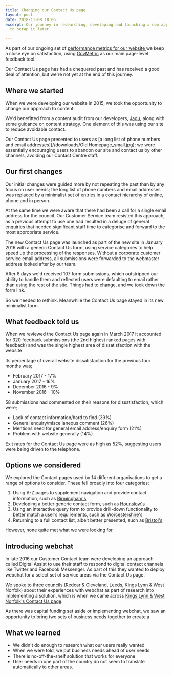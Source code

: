 ```yaml
---
title: Changing our Contact Us page
layout: post
date: 2018-11-08 18:06
excerpt: Our journey in researching, developing and launching a new approach, only
  to scrap it later

---
```

As part of our ongoing set of [performance metrics for our website ](https://digital.oxford.gov.uk/performance/webtraffic.html)we keep a close eye on satisfaction, using [GovMetric](https://www.govmetric.com/how-it-works.html) as our main page-level feedback tool.

Our Contact Us page has had a chequered past and has received a good deal of attention, but we're not yet at the end of this journey.

## Where we started

When we were developing our website in 2015, we took the opportunity to change our approach to content.

We'd benefitted from a content audit from our developers, [Jadu](www.jadu.net), along with some guidance on content strategy. One element of this was using our site to reduce avoidable contact.

Our Contact Us page presented to users as [a long list of phone numbers and email addresses](//downloads/Old Homepage_small.jpg); we were essentially encouraging users to abandon our site and contact us by other channels, avoiding our Contact Centre staff.

## Our first changes

Our initial changes were guided more by not repeating the past than by any focus on user needs; the long list of phone numbers and email addresses was replaced by a minimalist set of entries in a contact hierarchy of online, phone and in person.

At the same time we were aware that there had been a call for a single email address for the council. Our Customer Service team  resisted this approach, as a previous attempt to use one had resulted in a deluge of general enquiries that needed significant staff time to categorise and forward to the most appropriate service.

The new Contact Us page was launched as part of the new site in January 2016 with a generic Contact Us form, using service categories to help speed up the processing of the responses. Without a corporate customer service email address, all submissions were forwarded to the webmaster address looked after by our team.

After 8 days we'd received 107 form submissions, which outstripped our ability to handle them and reflected users were defaulting to email rather than using the rest of the site. Things had to change, and we took down the form link.

So we needed to rethink. Meanwhile the Contact Us page stayed in its new minimalist form. 

## What feedback told us

When we reviewed the Contact Us page again in March 2017 it accounted for 320 feedback submissions (the 2nd highest ranked pages with feedback) and was the single highest area of dissatisfaction with the website

Its percentage of overall website dissatisfaction for the previous four months was;

* February 2017 - 17%
* January 2017 - 16%
* December 2016 - 9%
* November 2016 - 10%

58 submissions had commented on their reasons for dissatisfaction, which were;

* Lack of contact information/hard to find (39%)
* General enquiry/miscellaneous comment (26%)
* Mentions need for general email address/enquiry form (21%)
* Problem with website generally (14%)

Exit rates for the Contact Us page were as high as 52%, suggesting users were being driven to the telephone. 

## Options we considered

We explored the Contact pages used by 14 different organisations to get a range of options to consider. These fell broadly into four categories;

1. Using A-Z pages to supplement navigation and provide contact information, such as [Birmingham's](https://www.birmingham.gov.uk/a_to_z)
2. Developing a better generic contact form, such as [Hounslow's](https://eforms.hounslow.gov.uk/ufs/ufsmain?formid=ENQUIRIES_FORM&ebz=1_1541709239564&ebd=0&ebz=1_1541709239564)
3. Using an interactive query form to provide drill-down functionality to better match a user’s requirements, such as [Worcestershire's](https://capublic.worcestershire.gov.uk/CSAPortalPublic/)
4. Returning to a full contact list, albeit better presented, such as [Bristol's](https://www.bristol.gov.uk/contact)

However, none quite met what we were looking for. 

## Introducing webchat

In late 2016 our Customer Contact team were developing an approach called Digital Assist to use their staff to respond to digital contact channels like Twitter and Facebook Messenger. As part of this they wanted to deploy webchat for a select set of service areas via the Contact Us page.

We spoke to three councils (Redcar & Cleveland, Leeds, Kings Lynn & West Norfolk) about their experiences with webchat as part of research into implementing a solution, which is when we came across [Kings Lynn & West Norfolk's Contact Us page](https://www.west-norfolk.gov.uk/contact).

As there was capital funding set aside or implementing webchat, we saw an opportunity to bring two sets of business needs together to create a 

## What we learned

* We didn't do enough to research what our users really wanted
* When we were told, we put business needs ahead of user needs
* There is no-off-the-shelf solution that works for everyone
* User needs in one part of the country do not seem to translate automatically to other areas.